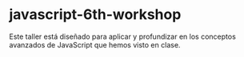 # javascript-6th-workshop
Este taller está diseñado para aplicar y profundizar en los conceptos avanzados de JavaScript que hemos visto en clase.

